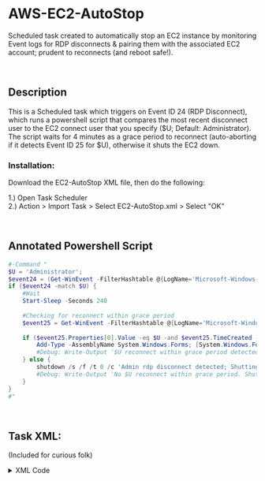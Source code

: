# AWS-EC2-AutoStop
Scheduled task created to automatically stop an EC2 instance by monitoring Event logs for RDP disconnects & pairing them with the associated EC2 account; prudent to reconnects (and reboot safe!).

&nbsp;

## Description
This is a Scheduled task which triggers on Event ID 24 (RDP Disconnect), which runs a powershell script that compares the most recent disconnect user to the EC2 connect user that you specify ($U; Default: Administrator).<br> The script waits for 4 minutes as a grace period to reconnect (auto-aborting if it detects Event ID 25 for $U), otherwise it shuts the EC2 down.  

### Installation:
Download the EC2-AutoStop XML file, then do the following:

1.) Open Task Scheduler<br>
2.) Action > Import Task > Select EC2-AutoStop.xml > Select "OK"<br>

&nbsp;

## Annotated Powershell Script
```Powershell
#-Command "
$U = 'Administrator'; 
$event24 = (Get-WinEvent -FilterHashtable @{LogName='Microsoft-Windows-TerminalServices-LocalSessionManager/Operational'; ID=24} -MaxEvents 1).message
if ($event24 -match $U) {
	#Wait
	Start-Sleep -Seconds 240
	
	#Checking for reconnect within grace period
	$event25 = Get-WinEvent -FilterHashtable @{LogName='Microsoft-Windows-TerminalServices-LocalSessionManager/Operational'; ID=25} -MaxEvents 1
	
	if ($event25.Properties[0].Value -eq $U -and $event25.TimeCreated -gt (Get-Date).AddMinutes(-4)) {
		Add-Type -AssemblyName System.Windows.Forms; [System.Windows.Forms.MessageBox]::Show('Reconnected; shutdown aborted', 'EC2-Status')
		#Debug: Write-Output '$U reconnect within grace period detected. Aborting.'
	} else {
		shutdown /s /f /t 0 /c 'Admin rdp disconnect detected; Shutting down.'
		#Debug: Write-Output 'No $U reconnect within grace period. Shutting down.'
	}
}
#"
```

&nbsp;

## Task XML:
(Included for curious folk)
<details>
  <summary>XML Code</summary>

    <?xml version="1.0" encoding="UTF-16"?>
    <Task version="1.4" xmlns="http://schemas.microsoft.com/windows/2004/02/mit/task">
    <RegistrationInfo>
      <Date>2024-04-20T16:20:10.6969696</Date>
      <Author>Administrator</Author>
      <Description>Automatic Stop-Instance switch for AWS after rdp disconnect.</Description>
      <URI>\EC2-AutoStop</URI>
    </RegistrationInfo>
    <Triggers>
      <EventTrigger>
        <StartBoundary>2024-04-20T18:00:00</StartBoundary>
        <Enabled>true</Enabled>
        <Subscription>&lt;QueryList&gt;&lt;Query Id="0" Path="Microsoft-Windows-TerminalServices-LocalSessionManager/Operational"&gt;&lt;Select Path="Microsoft-Windows-TerminalServices-LocalSessionManager/Operational"&gt;*[System[Provider[@Name='Microsoft-Windows-TerminalServices-LocalSessionManager'] and EventID=24]]&lt;/Select&gt;&lt;/Query&gt;&lt;/QueryList&gt;</Subscription>
      </EventTrigger>
    </Triggers>
    <Principals>
      <Principal id="Author">
        <UserId>S-1-5-21-1115079623-1387137672-2099510147-500</UserId>
        <LogonType>S4U</LogonType>
        <RunLevel>HighestAvailable</RunLevel>
      </Principal>
    </Principals>
    <Settings>
      <MultipleInstancesPolicy>IgnoreNew</MultipleInstancesPolicy>
      <DisallowStartIfOnBatteries>false</DisallowStartIfOnBatteries>
      <StopIfGoingOnBatteries>false</StopIfGoingOnBatteries>
      <AllowHardTerminate>false</AllowHardTerminate>
      <StartWhenAvailable>true</StartWhenAvailable>
      <RunOnlyIfNetworkAvailable>false</RunOnlyIfNetworkAvailable>
      <IdleSettings>
        <StopOnIdleEnd>true</StopOnIdleEnd>
        <RestartOnIdle>false</RestartOnIdle>
      </IdleSettings>
      <AllowStartOnDemand>false</AllowStartOnDemand>
      <Enabled>true</Enabled>
      <Hidden>false</Hidden>
      <RunOnlyIfIdle>false</RunOnlyIfIdle>
      <DisallowStartOnRemoteAppSession>false</DisallowStartOnRemoteAppSession>
      <UseUnifiedSchedulingEngine>true</UseUnifiedSchedulingEngine>
      <WakeToRun>true</WakeToRun>
      <ExecutionTimeLimit>PT0S</ExecutionTimeLimit>
      <Priority>7</Priority>
    </Settings>
    <Actions Context="Author">
      <Exec>
        <Command>Powershell.exe</Command>
        <Arguments>-Command "$U = 'Administrator'; $message = (Get-WinEvent -FilterHashtable @{LogName='Microsoft-Windows-TerminalServices-LocalSessionManager/Operational'; ID=24} -MaxEvents 1).message; if ($message -match $U){Start-Sleep -Seconds 240; $event = (Get-WinEvent -FilterHashtable @{LogName='Microsoft-Windows-TerminalServices-LocalSessionManager/Operational'; ID=25} -MaxEvents 1); if ($event.Properties[0].Value -eq $U -and $event.TimeCreated -gt (Get-Date).AddMinutes(-4)){Add-Type -AssemblyName System.Windows.Forms; [System.Windows.Forms.MessageBox]::Show('Reconnected; shutdown aborted', 'EC2-Status')}else {shutdown /s /f /t 0 /c 'Admin rdp disconnect detected; Shutting down.'}}"</Arguments>
      </Exec>
    </Actions>
    </Task>

</details>
